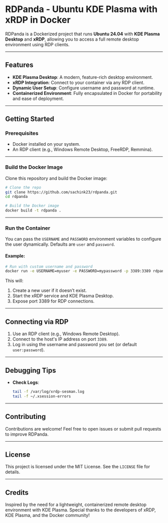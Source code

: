 # RDPanda - Ubuntu KDE Plasma with xRDP in Docker

RDPanda is a Dockerized project that runs **Ubuntu 24.04** with **KDE Plasma Desktop** and **xRDP**, allowing you to access a full remote desktop environment using RDP clients.

---

## Features

- **KDE Plasma Desktop**: A modern, feature-rich desktop environment.
- **xRDP Integration**: Connect to your container via any RDP client.
- **Dynamic User Setup**: Configure username and password at runtime.
- **Containerized Environment**: Fully encapsulated in Docker for portability and ease of deployment.

---

## Getting Started

### Prerequisites
- Docker installed on your system.
- An RDP client (e.g., Windows Remote Desktop, FreeRDP, Remmina).

---

### Build the Docker Image

Clone this repository and build the Docker image:
```bash
# Clone the repo
git clone https://github.com/sachink23/rdpanda.git
cd rdpanda

# Build the Docker image
docker build -t rdpanda .
```

---

### Run the Container

You can pass the `USERNAME` and `PASSWORD` environment variables to configure the user dynamically. Defaults are `user` and `password`.

#### Example:
```bash
# Run with custom username and password
docker run -e USERNAME=myuser -e PASSWORD=mypassword -p 3389:3389 rdpanda
```

This will:
1. Create a new user if it doesn’t exist.
2. Start the xRDP service and KDE Plasma Desktop.
3. Expose port 3389 for RDP connections.

---

## Connecting via RDP

1. Use an RDP client (e.g., Windows Remote Desktop).
2. Connect to the host's IP address on port `3389`.
3. Log in using the username and password you set (or default `user:password`).

---

## Debugging Tips

- **Check Logs**:
  ```bash
  tail -f /var/log/xrdp-sesman.log
  tail -f ~/.xsession-errors
  ```

---

## Contributing

Contributions are welcome! Feel free to open issues or submit pull requests to improve RDPanda.

---

## License

This project is licensed under the MIT License. See the `LICENSE` file for details.

---

## Credits

Inspired by the need for a lightweight, containerized remote desktop environment with KDE Plasma. Special thanks to the developers of xRDP, KDE Plasma, and the Docker community!

